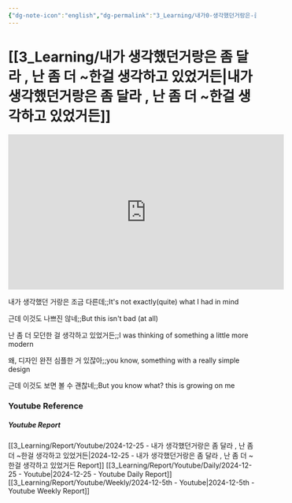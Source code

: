 ```yaml
---
{"dg-note-icon":"english","dg-permalink":"3_Learning/내가0-생각했던거랑은-좀-달라-,-난-좀-더-~한걸-생각하고-있었거든","created-date":"2024-12-25 11:53:50 pm","date":"2024-12-25","type":"youtube","tags":["youtube","english","flashcards"],"aliases":null,"youtuber":"빨모쌤","channelName":"라이브 아카데미","link":"https://www.youtube.com/watch?v=MRlmmLwW7Hs","img":"https://img.youtube.com/vi/MRlmmLwW7Hs/0.jpg","dg-publish":true,"permalink":"/3_Learning/내가0-생각했던거랑은-좀-달라-,-난-좀-더-~한걸-생각하고-있었거든/","dgPassFrontmatter":true,"noteIcon":"english"}
---
```


# [[3_Learning/내가 생각했던거랑은 좀 달라 , 난 좀 더 ~한걸 생각하고 있었거든\|내가 생각했던거랑은 좀 달라 , 난 좀 더 ~한걸 생각하고 있었거든]]


<div class="container-root"><span></span></div><div><div class="container-root"><iframe width="560" height="315" src="https://www.youtube.com/embed/MRlmmLwW7Hs" title="YouTube video player" frameborder="0" allow="accelerometer; autoplay; clipboard-write; encrypted-media; gyroscope; picture-in-picture; web-share" allowfullscreen=""></iframe></div></div>

내가 생각했던 거랑은 조금 다른데;;It's not exactly(quite) what I had in mind
<!--SR:!2025-01-06,3,250-->
근데 이것도 나쁘진 않네;;But this isn't bad (at all)
<!--SR:!2025-01-19,16,290-->
난 좀 더 모던한 걸 생각하고 있었거든;;I was thinking of something a little more modern
<!--SR:!2025-01-12,9,250-->
왜, 디자인 완전 심플한 거 있잖아;;you know, something with a really simple design
<!--SR:!2024-12-28,1,230-->
근데 이것도 보면 볼 수 괜찮네;;But you know what? this is growing on me
<!--SR:!2024-12-31,4,270-->












### Youtube Reference
##### Youtube Report
[[3_Learning/Report/Youtube/2024-12-25 - 내가 생각했던거랑은 좀 달라 , 난 좀 더 ~한걸 생각하고 있었거든\|2024-12-25 - 내가 생각했던거랑은 좀 달라 , 난 좀 더 ~한걸 생각하고 있었거든 Report]]
[[3_Learning/Report/Youtube/Daily/2024-12-25 - Youtube\|2024-12-25 - Youtube Daily Report]]
[[3_Learning/Report/Youtube/Weekly/2024-12-5th - Youtube\|2024-12-5th - Youtube Weekly Report]]

